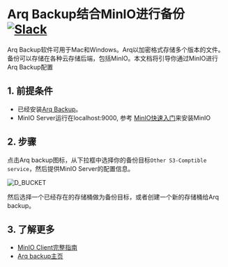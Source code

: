 # Arq Backup结合MinIO进行备份 [![Slack](https://slack.minio.io/slack?type=svg)](https://slack.minio.io) 

Arq Backup软件可用于Mac和Windows。Arq以加密格式存储多个版本的文件。备份可以存储在各种云存储后端，包括MinIO。本文档将引导你通过MinIO进行Arq Backup配置

## 1. 前提条件

* 已经安装[Arq Backup](https://www.arqbackup.com/)。
* MinIO Server运行在localhost:9000, 参考 [MinIO快速入门](https://docs.minio.io/docs/minio-quickstart-guide)来安装MinIO

## 2. 步骤

点击Arq backup图标，从下拉框中选择你的备份目标``Other S3-Comptible service``，然后提供MinIO Server的配置信息。

![D_BUCKET](https://raw.githubusercontent.com/minio/cookbook/master/docs/screenshots/arqbackup.png?raw=true)

然后选择一个已经存在的存储桶做为备份目标，或者创建一个新的存储桶给Arq backup。

## 3. 了解更多

* [MinIO Client完整指南](https://docs.minio.io/docs/minio-client-complete-guide)
* [Arq backup主页](https://www.arqbackup.com/)

